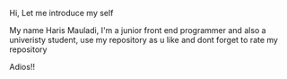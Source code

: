 Hi, Let me introduce my self

My name Haris Mauladi, I'm a junior front end programmer and also a univeristy student, use my repository as u like and dont forget to rate my repository

Adios!!
